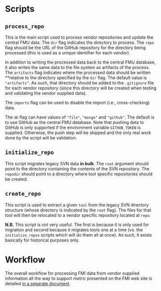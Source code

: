 # Scripts

## `process_repo`

This is the main script used to process vendor repositories and update the
central FMU data. The `dir` flag indicates the directory to process. The
`repo` flag should be the URL of the GitHub repository for the directory
being processed (this is used as a unique identifier for each vendor).

In addition to writing the processed data back to the central FMU database,
it also writes the same data to the file system as artifacts of the process.
The `artifacts` flag indicates where the processed data should be written
\*\*relative to the directory specified by the `dir` flag. The default value
is `"artifacts"`. As such, that directory should be added to the `.gitignore`
file for each vendor repository (since this directory will be created when
testing and validating the vendor supplied data).

The `imports` flag can be used to disable the import (i.e., cross-checking)
data.

The `db` flag can have values of `"file"`, `"mongo"` and `"github"`. The
default is to use GitHub as the central FMU database. Note that pushing
data to GitHub is only supported if the environment variable `GITHUB_TOKEN`
is supplied. Otherwise, the push step will be skipped and the only real
work done by the script will be validation.

## `initialize_repo`

This script migrates legacy SVN data **in bulk**. The `root` argument should
point to the directory containing the contents of the SVN repository. The
`repodir` should point to a directory where tool specific repositories should
be created.

## `create_repo`

This script is used to extract a given `tool` from the legacy SVN directory structure
(whose directory is indicated by the `root` flag). The files for that tool will then
be relocated to a vendor specific repository located at `repo`.

**N.B.** This script is not very useful. The first is because it is only used for
migration and second because it migrates tools one at a time (vs. the `initialize_repos`
scripts which will do them all at once). As such, it exists basically for historical
purposes only.

# Workflow

The overall workflow for processing FMI data from vendor supplied information all the
way to support metric presented on the FMI web site is detailed
[in a separate document](WORKFLOW.md).
